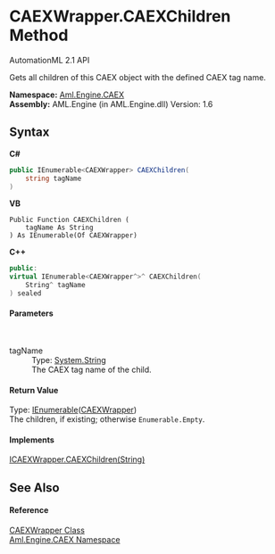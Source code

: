 # CAEXWrapper.CAEXChildren Method 
AutomationML 2.1 API 

Gets all children of this CAEX object with the defined CAEX tag name.

**Namespace:**&nbsp;<a href="N_Aml_Engine_CAEX">Aml.Engine.CAEX</a><br />**Assembly:**&nbsp;AML.Engine (in AML.Engine.dll) Version: 1.6

## Syntax

**C#**<br />
``` C#
public IEnumerable<CAEXWrapper> CAEXChildren(
	string tagName
)
```

**VB**<br />
``` VB
Public Function CAEXChildren ( 
	tagName As String
) As IEnumerable(Of CAEXWrapper)
```

**C++**<br />
``` C++
public:
virtual IEnumerable<CAEXWrapper^>^ CAEXChildren(
	String^ tagName
) sealed
```


#### Parameters
&nbsp;<dl><dt>tagName</dt><dd>Type: <a href="https://docs.microsoft.com/dotnet/api/system.string" target="_parent" rel="noopener noreferrer">System.String</a><br />The CAEX tag name of the child.</dd></dl>

#### Return Value
Type: <a href="https://docs.microsoft.com/dotnet/api/system.collections.generic.ienumerable-1" target="_parent" rel="noopener noreferrer">IEnumerable</a>(<a href="T_Aml_Engine_CAEX_CAEXWrapper">CAEXWrapper</a>)<br />The children, if existing; otherwise `Enumerable.Empty`.

#### Implements
<a href="M_Aml_Engine_CAEX_ICAEXWrapper_CAEXChildren">ICAEXWrapper.CAEXChildren(String)</a><br />

## See Also


#### Reference
<a href="T_Aml_Engine_CAEX_CAEXWrapper">CAEXWrapper Class</a><br /><a href="N_Aml_Engine_CAEX">Aml.Engine.CAEX Namespace</a><br />